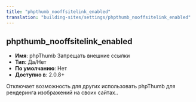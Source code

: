 ```yaml
---
title: "phpthumb_nooffsitelink_enabled"
translation: "building-sites/settings/phpthumb_nooffsitelink_enabled"
---
```


## phpthumb_nooffsitelink_enabled

-   **Имя**: phpThumb Запрещать внешние ссылки
-   **Тип**: Да/Нет
-   **По умолчанию**: Нет
-   **Доступно в**: 2.0.8+

Отключает возможность для других использовать phpThumb для рендеринга изображений на своих сайтах..
